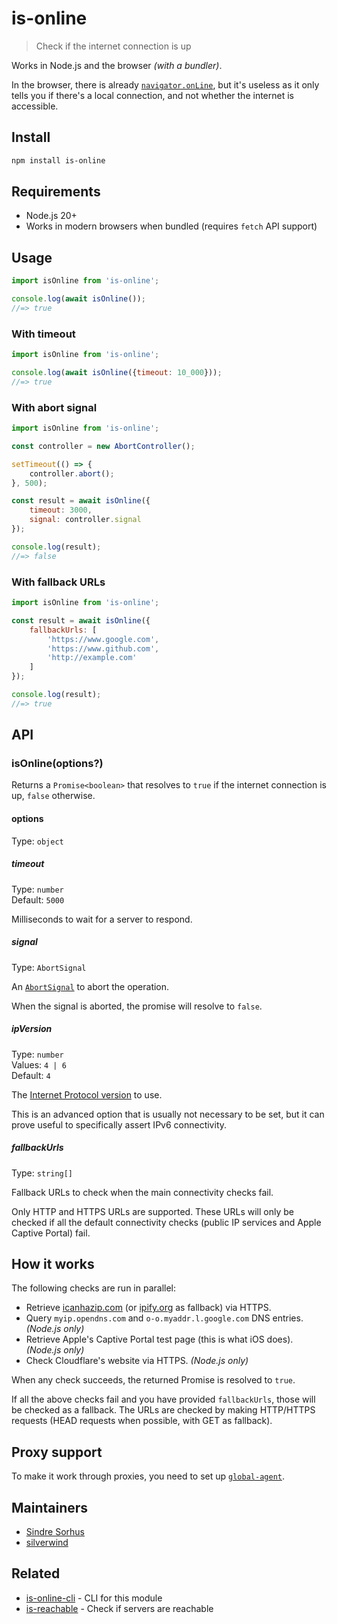 # is-online

> Check if the internet connection is up

Works in Node.js and the browser *(with a bundler)*.

In the browser, there is already [`navigator.onLine`](https://developer.mozilla.org/en-US/docs/Web/API/NavigatorOnLine.onLine), but it's useless as it only tells you if there's a local connection, and not whether the internet is accessible.

## Install

```sh
npm install is-online
```

## Requirements

- Node.js 20+
- Works in modern browsers when bundled (requires `fetch` API support)

## Usage

```js
import isOnline from 'is-online';

console.log(await isOnline());
//=> true
```

### With timeout

```js
import isOnline from 'is-online';

console.log(await isOnline({timeout: 10_000}));
//=> true
```

### With abort signal

```js
import isOnline from 'is-online';

const controller = new AbortController();

setTimeout(() => {
	controller.abort();
}, 500);

const result = await isOnline({
	timeout: 3000,
	signal: controller.signal
});

console.log(result);
//=> false
```

### With fallback URLs

```js
import isOnline from 'is-online';

const result = await isOnline({
	fallbackUrls: [
		'https://www.google.com',
		'https://www.github.com',
		'http://example.com'
	]
});

console.log(result);
//=> true
```

## API

### isOnline(options?)

Returns a `Promise<boolean>` that resolves to `true` if the internet connection is up, `false` otherwise.

#### options

Type: `object`

##### timeout

Type: `number`\
Default: `5000`

Milliseconds to wait for a server to respond.

##### signal

Type: `AbortSignal`

An [`AbortSignal`](https://developer.mozilla.org/en-US/docs/Web/API/AbortSignal) to abort the operation.

When the signal is aborted, the promise will resolve to `false`.

##### ipVersion

Type: `number`\
Values: `4 | 6`\
Default: `4`

The [Internet Protocol version](https://en.wikipedia.org/wiki/Internet_Protocol#Version_history) to use.

This is an advanced option that is usually not necessary to be set, but it can prove useful to specifically assert IPv6 connectivity.

##### fallbackUrls

Type: `string[]`

Fallback URLs to check when the main connectivity checks fail.

Only HTTP and HTTPS URLs are supported. These URLs will only be checked if all the default connectivity checks (public IP services and Apple Captive Portal) fail.

## How it works

The following checks are run in parallel:

- Retrieve [icanhazip.com](https://github.com/major/icanhaz) (or [ipify.org](https://www.ipify.org) as fallback) via HTTPS.
- Query `myip.opendns.com` and `o-o.myaddr.l.google.com` DNS entries. *(Node.js only)*
- Retrieve Apple's Captive Portal test page (this is what iOS does). *(Node.js only)*
- Check Cloudflare's website via HTTPS. *(Node.js only)*

When any check succeeds, the returned Promise is resolved to `true`.

If all the above checks fail and you have provided `fallbackUrls`, those will be checked as a fallback. The URLs are checked by making HTTP/HTTPS requests (HEAD requests when possible, with GET as fallback).

## Proxy support

To make it work through proxies, you need to set up [`global-agent`](https://github.com/gajus/global-agent).

## Maintainers

- [Sindre Sorhus](https://github.com/sindresorhus)
- [silverwind](https://github.com/silverwind)

## Related

- [is-online-cli](https://github.com/sindresorhus/is-online-cli) - CLI for this module
- [is-reachable](https://github.com/sindresorhus/is-reachable) - Check if servers are reachable
